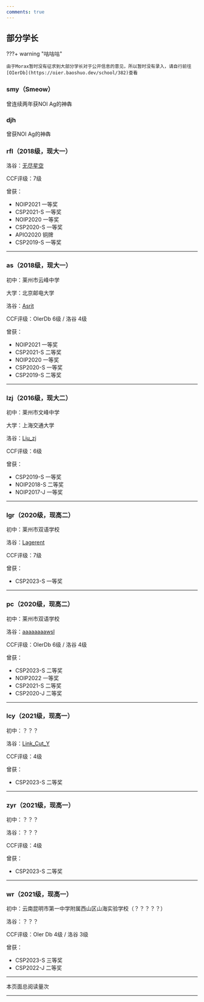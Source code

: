 ```yaml
---
comments: true
---
```


## 部分学长

???+ warning "咕咕咕"

    由于Morax暂时没有征求到大部分学长对于公开信息的意见，所以暂时没有录入，请自行前往[OIerDb](https://oier.baoshuo.dev/school/382)查看

### smy（Smeow）

曾连续两年获NOI Ag的神犇

### djh

曾获NOI Ag的神犇

### rfl（2018级，现大一）

洛谷：[无尽星空](https://www.luogu.com.cn/user/179253)

CCF评级：7级

曾获：

* NOIP2021 一等奖
* CSP2021-S 一等奖
* NOIP2020 一等奖
* CSP2020-S 一等奖
* APIO2020 铜牌
* CSP2019-S 一等奖

--------
### as（2018级，现大一）

初中：莱州市云峰中学

大学：北京邮电大学

洛谷：[Asrit](https://www.luogu.com.cn/user/181181)

CCF评级：OIerDb 6级 / 洛谷 4级

曾获：

* NOIP2021 一等奖
* CSP2021-S 二等奖
* NOIP2020 一等奖
* CSP2020-S 一等奖
* CSP2019-S 二等奖

--------

### lzj（2016级，现大二）

初中：莱州市文峰中学

大学：上海交通大学

洛谷：[Liu_zj](https://www.luogu.com.cn/user/50138)

CCF评级：6级

曾获：

* CSP2019-S 一等奖
* NOIP2018-S 二等奖
* NOIP2017-J 一等奖

--------

### lgr（2020级，现高二）

初中：莱州市双语学校

洛谷：[Lagerent](https://www.luogu.com.cn/user/477674)

CCF评级：7级

曾获：

* CSP2023-S 一等奖

--------

### pc（2020级，现高二）

初中：莱州市双语学校

洛谷：[aaaaaaaawsl](https://www.luogu.com.cn/user/307940)

CCF评级：OIerDb 6级 / 洛谷 4级

曾获：

* CSP2023-S 二等奖
* NOIP2022 一等奖
* CSP2021-S 二等奖
* CSP2020-J 二等奖

--------

### lcy（2021级，现高一）

初中：？？？

洛谷：[Link_Cut_Y](https://www.luogu.com.cn/user/519384)

CCF评级：4级

曾获：

* CSP2023-S 二等奖

--------

### zyr（2021级，现高一）

初中：？？？

洛谷：？？？

CCF评级：4级

曾获：

* CSP2023-S 二等奖

--------

### wr（2021级，现高一）

初中：云南昆明市第一中学附属西山区山海实验学校（？？？？？）

洛谷：？？？

CCF评级：OIer Db 4级 / 洛谷 3级

曾获：

* CSP2023-S 三等奖
* CSP2022-J 二等奖

------------

<span id="busuanzi_container_page_pv">本页面总阅读量<span id="busuanzi_value_page_pv"></span>次</span>

------------